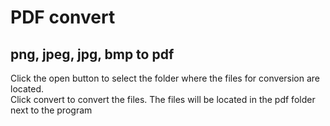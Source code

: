 # PDF convert  
## png, jpeg, jpg, bmp to pdf  
Click the open button to select the folder where the files for conversion are located.  
Click convert to convert the files. The files will be located in the pdf folder next to the program  

